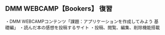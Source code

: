 ## DMM WEBCAMP【Bookers】 復習
・DMM WEBCAMPコンテンツ「課題：アプリケーションを作成してみよう 基礎編」
・読んだ本の感想を投稿するサイト
・投稿、閲覧、編集、削除機能搭載
